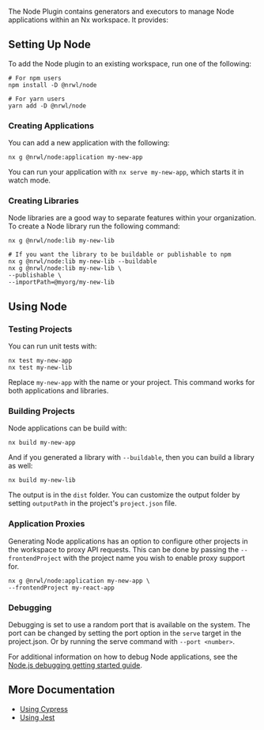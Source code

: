 The Node Plugin contains generators and executors to manage Node applications within an Nx workspace. It provides:

## Setting Up Node

To add the Node plugin to an existing workspace, run one of the following:

```shell
# For npm users
npm install -D @nrwl/node

# For yarn users
yarn add -D @nrwl/node
```

### Creating Applications

You can add a new application with the following:

```shell
nx g @nrwl/node:application my-new-app
```

You can run your application with `nx serve my-new-app`, which starts it in watch mode.

### Creating Libraries

Node libraries are a good way to separate features within your organization. To create a Node library run the following command:

```shell
nx g @nrwl/node:lib my-new-lib

# If you want the library to be buildable or publishable to npm
nx g @nrwl/node:lib my-new-lib --buildable
nx g @nrwl/node:lib my-new-lib \
--publishable \
--importPath=@myorg/my-new-lib
```

## Using Node

### Testing Projects

You can run unit tests with:

```shell
nx test my-new-app
nx test my-new-lib
```

Replace `my-new-app` with the name or your project. This command works for both applications and libraries.

### Building Projects

Node applications can be build with:

```shell
nx build my-new-app
```

And if you generated a library with `--buildable`, then you can build a library as well:

```shell
nx build my-new-lib
```

The output is in the `dist` folder. You can customize the output folder by setting `outputPath` in the project's `project.json` file.

### Application Proxies

Generating Node applications has an option to configure other projects in the workspace to proxy API requests. This can be done by passing the `--frontendProject` with the project name you wish to enable proxy support for.

```shell
nx g @nrwl/node:application my-new-app \
--frontendProject my-react-app
```

### Debugging

Debugging is set to use a random port that is available on the system. The port can be changed by setting the port option in the `serve` target in the project.json. Or by running the serve command with `--port <number>`.

For additional information on how to debug Node applications, see the [Node.js debugging getting started guide](https://nodejs.org/en/docs/guides/debugging-getting-started/#inspector-clients).

## More Documentation

- [Using Cypress](/packages/cypress)
- [Using Jest](/packages/jest)
